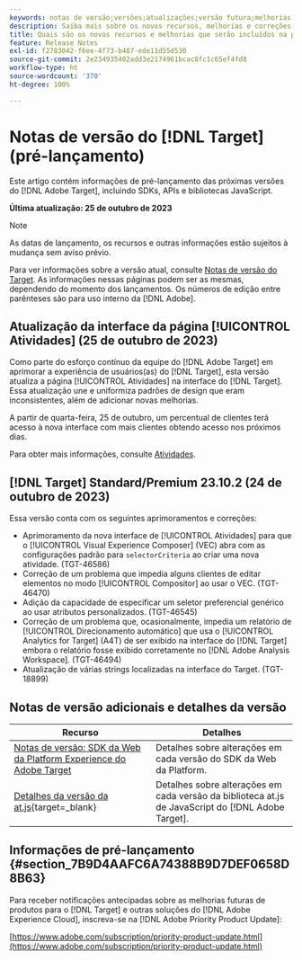```yaml
---
keywords: notas de versão;versões;atualizações;versão futura;melhorias;novos recursos;correções;atualizações;pré-lançamento
description: Saiba mais sobre os novos recursos, melhorias e correções adicionados na próxima versão do [!DNL Adobe Target], incluindo SDKs, APIs e bibliotecas JavaScript.
title: Quais são os novos recursos e melhorias que serão incluídos na próxima versão do  [!DNL Target] ?
feature: Release Notes
exl-id: f2783042-f6ee-4f73-b487-ede11d55d530
source-git-commit: 2e234935402add3e2174961bcac8fc1c65ef4fd8
workflow-type: ht
source-wordcount: '370'
ht-degree: 100%

---
```


# Notas de versão do [!DNL Target] (pré-lançamento)

Este artigo contém informações de pré-lançamento das próximas versões do [!DNL Adobe Target], incluindo SDKs, APIs e bibliotecas JavaScript.

**Última atualização: 25 de outubro de 2023**

>[!NOTE]
>
>As datas de lançamento, os recursos e outras informações estão sujeitos à mudança sem aviso prévio.
>
>Para ver informações sobre a versão atual, consulte [Notas de versão do Target](release-notes.md). As informações nessas páginas podem ser as mesmas, dependendo do momento dos lançamentos. Os números de edição entre parênteses são para uso interno da [!DNL Adobe].

## Atualização da interface da página [!UICONTROL Atividades] (25 de outubro de 2023)

Como parte do esforço contínuo da equipe do [!DNL Adobe Target] em aprimorar a experiência de usuários(as) do [!DNL Target], esta versão atualiza a página [!UICONTROL Atividades] na interface do [!DNL Target]. Essa atualização une e uniformiza padrões de design que eram inconsistentes, além de adicionar novas melhorias.

A partir de quarta-feira, 25 de outubro, um percentual de clientes terá acesso à nova interface com mais clientes obtendo acesso nos próximos dias.

Para obter mais informações, consulte [Atividades](/help/main/c-activities/activities.md).

## [!DNL Target] Standard/Premium 23.10.2 (24 de outubro de 2023)

Essa versão conta com os seguintes aprimoramentos e correções:

* Aprimoramento da nova interface de [!UICONTROL Atividades] para que o [!UICONTROL Visual Experience Composer] (VEC) abra com as configurações padrão para `selectorCriteria` ao criar uma nova atividade. (TGT-46586)
* Correção de um problema que impedia alguns clientes de editar elementos no modo [!UICONTROL Compositor] ao usar o VEC. (TGT-46470)
* Adição da capacidade de especificar um seletor preferencial genérico ao usar atributos personalizados. (TGT-46545)
* Correção de um problema que, ocasionalmente, impedia um relatório de [!UICONTROL Direcionamento automático] que usa o [!UICONTROL Analytics for Target] (A4T) de ser exibido na interface do [!DNL Target] embora o relatório fosse exibido corretamente no [!DNL Adobe Analysis Workspace]. (TGT-46494)
* Atualização de várias strings localizadas na interface do Target. (TGT-18899)

## Notas de versão adicionais e detalhes da versão

| Recurso | Detalhes |
|--- |--- |
| [Notas de versão: SDK da Web da Platform Experience do Adobe Target](https://experienceleague.adobe.com/docs/experience-platform/edge/release-notes.html?lang=pt-BR) | Detalhes sobre alterações em cada versão do SDK da Web da Platform. |
| [Detalhes da versão da at.js](https://experienceleague.corp.adobe.com/docs/target-dev/developer/client-side/at-js-implementation/target-atjs-versions.html?lang=pt-BR){target=_blank} | Detalhes sobre alterações em cada versão da biblioteca at.js de JavaScript do [!DNL Adobe Target]. |

## Informações de pré-lançamento {#section_7B9D4AAFC6A74388B9D7DEF0658D8B63}

Para receber notificações antecipadas sobre as melhorias futuras de produtos para o [!DNL Target] e outras soluções do [!DNL Adobe Experience Cloud], inscreva-se na [!DNL Adobe Priority Product Update]:

[https://www.adobe.com/subscription/priority-product-update.html](https://www.adobe.com/subscription/priority-product-update.html)
